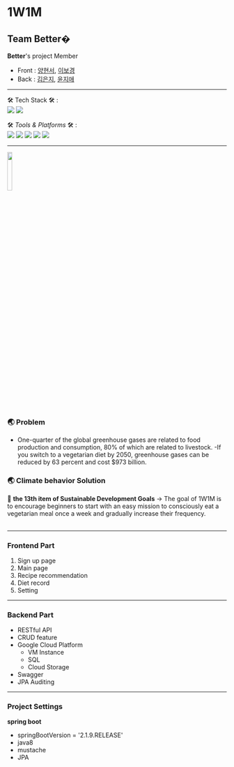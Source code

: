 # 1W1M
## Team Better�

**Better**'s project
Member </br>
- Front : [양현서](https://github.com/YangHyeonS), [이보경](https://github.com/BoKyung124) </br>
- Back : [김은지](https://github.com/Eundongdong), [윤지애](https://github.com/jiaeYoon) </br>

---

🛠 Tech Stack 🛠 :</br>  <img src="https://img.shields.io/badge/-kotlin-lightgrey"> <img src="https://img.shields.io/badge/-spring%20boot-green"> </br>

🛠 *Tools & Platforms* 🛠 :</br> <img src="https://img.shields.io/badge/-heroku-%2340AEF0"> <img src="https://img.shields.io/badge/-IntelliJ-%230B2C4A">
<img src="https://img.shields.io/badge/-Android%20Studio-%2300B388"> <img src="https://img.shields.io/badge/-JawsDB-%234053D6"> <img src="https://img.shields.io/badge/-notion-%23FF9900">



---
<img src="https://user-images.githubusercontent.com/51512016/152601603-8c438614-f21e-46cf-911c-9131d7d19ce1.png" width="15%" />
  

### 🌏 Problem
- One-quarter of the global greenhouse gases are related to food production and consumption, 80% of which are related to livestock.
-If you switch to a vegetarian diet by 2050, greenhouse gases can be reduced by 63 percent and cost $973 billion.

 ### 🌏 Climate behavior Solution
 🔑 **the 13th item of Sustainable Development Goals** → The goal of 1W1M is to encourage beginners to start with an easy mission to consciously eat a vegetarian meal once a week and gradually increase their frequency.
</br></br>
  

  

---

### Frontend Part

1. Sign up page </br>
2. Main page </br>
3. Recipe recommendation </br>
4. Diet record </br>
5. Setting </br>



---
### Backend Part
- RESTful API
- CRUD feature
- Google Cloud Platform
  - VM Instance
  - SQL
  - Cloud Storage
- Swagger
- JPA Auditing

---
### Project Settings

**spring boot** 
- springBootVersion = '2.1.9.RELEASE'
- java8
- mustache
- JPA

